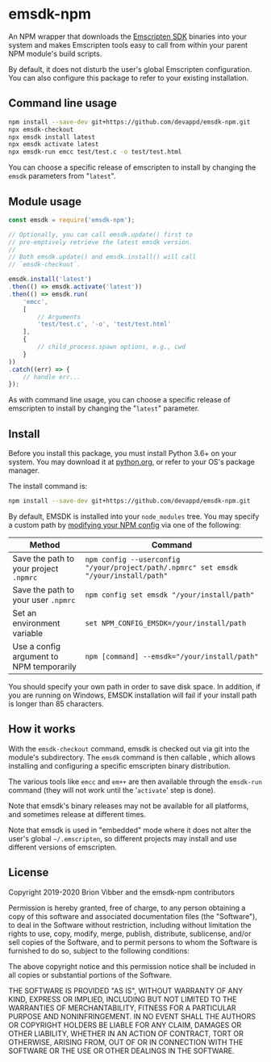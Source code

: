 # emsdk-npm

An NPM wrapper that downloads the [Emscripten SDK](https://emscripten.org/) binaries into your system and makes Emscripten tools easy to call from within your parent NPM module's build scripts.

By default, it does not disturb the user's global Emscripten configuration. You can also configure this package to refer to your existing installation.

## Command line usage

```sh
npm install --save-dev git+https://github.com/devappd/emsdk-npm.git
npx emsdk-checkout
npx emsdk install latest
npx emsdk activate latest
npx emsdk-run emcc test/test.c -o test/test.html
```

You can choose a specific release of emscripten to install by changing the `emsdk` parameters from "`latest`".

## Module usage

```js
const emsdk = require('emsdk-npm');

// Optionally, you can call emsdk.update() first to
// pre-emptively retrieve the latest emsdk version.
//
// Both emsdk.update() and emsdk.install() will call
// `emsdk-checkout`.

emsdk.install('latest')
.then(() => emsdk.activate('latest'))
.then(() => emsdk.run(
    'emcc',
    [
        // Arguments
        'test/test.c', '-o', 'test/test.html'
    ], 
    { 
        // child_process.spawn options, e.g., cwd
    }
))
.catch((err) => {
    // handle err...
});
```

As with command line usage, you can choose a specific release of emscripten to install by changing the "`latest`" parameter.

## Install

Before you install this package, you must install Python 3.6+ on your system. You may download it at [python.org](https://www.python.org/downloads/), or refer to your OS's package manager.

The install command is:

```sh
npm install --save-dev git+https://github.com/devappd/emsdk-npm.git
```

By default, EMSDK is installed into your `node_modules` tree. You may specify a custom path by
[modifying your NPM config](https://docs.npmjs.com/cli/v6/using-npm/config) via one of the following:

|Method|Command
|------|-------
| Save the path to your project `.npmrc` | `npm config --userconfig "/your/project/path/.npmrc" set emsdk "/your/install/path"`
| Save the path to your user `.npmrc` | `npm config set emsdk "/your/install/path"`
| Set an environment variable | `set NPM_CONFIG_EMSDK=/your/install/path`
| Use a config argument to NPM temporarily | `npm [command] --emsdk="/your/install/path"`

You should specify your own path in order to save disk space. In addition, if you are running on Windows, EMSDK installation will fail if your install path is longer than 85 characters.

## How it works

With the `emsdk-checkout` command, emsdk is checked out via git into the module's subdirectory. The `emsdk` command is then callable , which allows installing and configuring a specific emscripten binary distribution.

The various tools like `emcc` and `em++` are then available through the `emsdk-run` command (they will not work until the '`activate`' step is done).

Note that emsdk's binary releases may not be available for all platforms, and sometimes release at different times.

Note that emsdk is used in "embedded" mode where it does not alter the user's global `~/.emscripten`, so different projects may install and use different versions of emscripten.

## License

Copyright 2019-2020 Brion Vibber and the emsdk-npm contributors

Permission is hereby granted, free of charge, to any person obtaining a copy of this software and associated documentation files (the "Software"), to deal in the Software without restriction, including without limitation the rights to use, copy, modify, merge, publish, distribute, sublicense, and/or sell copies of the Software, and to permit persons to whom the Software is furnished to do so, subject to the following conditions:

The above copyright notice and this permission notice shall be included in all copies or substantial portions of the Software.

THE SOFTWARE IS PROVIDED "AS IS", WITHOUT WARRANTY OF ANY KIND, EXPRESS OR IMPLIED, INCLUDING BUT NOT LIMITED TO THE WARRANTIES OF MERCHANTABILITY, FITNESS FOR A PARTICULAR PURPOSE AND NONINFRINGEMENT. IN NO EVENT SHALL THE AUTHORS OR COPYRIGHT HOLDERS BE LIABLE FOR ANY CLAIM, DAMAGES OR OTHER LIABILITY, WHETHER IN AN ACTION OF CONTRACT, TORT OR OTHERWISE, ARISING FROM, OUT OF OR IN CONNECTION WITH THE SOFTWARE OR THE USE OR OTHER DEALINGS IN THE SOFTWARE.
